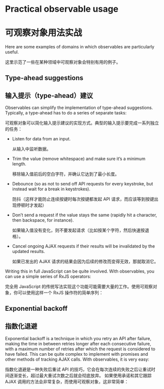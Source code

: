 # Practical observable usage

# 可观察对象用法实战

Here are some examples of domains in which observables are particularly useful.

这里示范了一些在某种领域中可观察对象会特别有用的例子。

## Type-ahead suggestions

## 输入提示（type-ahead）建议

Observables can simplify the implementation of type-ahead suggestions. Typically, a type-ahead has to do a series of separate tasks:

可观察对象可以简化输入提示建议的实现方式。典型的输入提示要完成一系列独立的任务：

* Listen for data from an input.

  从输入中监听数据。

* Trim the value (remove whitespace) and make sure it’s a minimum length.

  移除输入值前后的空白字符，并确认它达到了最小长度。

* Debounce (so as not to send off API requests for every keystroke, but instead wait for a break in keystrokes).

  防抖（这样才能防止连续按键时每次按键都发起 API 请求，而应该等到按键出现停顿时才发起）

* Don’t send a request if the value stays the same (rapidly hit a character, then backspace, for instance).

  如果输入值没有变化，则不要发起请求（比如按某个字符，然后快速按退格）。

* Cancel ongoing AJAX requests if their results will be invalidated by the updated results.

  如果已发出的 AJAX 请求的结果会因为后续的修改而变得无效，那就取消它。

Writing this in full JavaScript can be quite involved. With observables, you can use a simple series of RxJS operators:

完全用 JavaScript 的传统写法实现这个功能可能需要大量的工作。使用可观察对象，你可以使用这样一个 RxJS 操作符的简单序列：

<code-example path="practical-observable-usage/src/typeahead.ts" title="Typeahead"></code-example>

## Exponential backoff

## 指数化退避

Exponential backoff is a technique in which you retry an API after failure, making the time in between retries longer after each consecutive failure, with a maximum number of retries after which the request is considered to have failed. This can be quite complex to implement with promises and other methods of tracking AJAX calls. With observables, it is very easy:

指数化退避是一种失败后重试 API 的技巧，它会在每次连续的失败之后让重试时间逐渐变长，超过最大重试次数之后就会彻底放弃。
如果使用承诺和其它跟踪 AJAX 调用的方法会非常复杂，而使用可观察对象，这非常简单：

<code-example path="practical-observable-usage/src/backoff.ts" title="Exponential backoff"></code-example>

